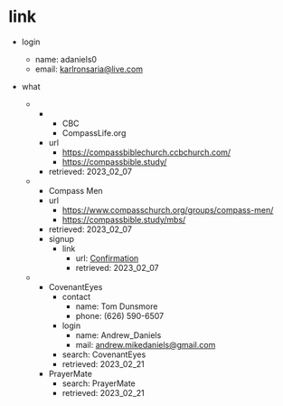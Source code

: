 # link
- login
  - name: adaniels0
  - email: karlronsaria@live.com
- what

  - 
    - 
      - CBC
      - CompassLife.org
    - url
      - https://compassbiblechurch.ccbchurch.com/
      - https://compassbible.study/
    - retrieved: 2023_02_07
  - 
    - Compass Men
    - url
      - https://www.compasschurch.org/groups/compass-men/
      - https://compassbible.study/mbs/
    - retrieved: 2023_02_07
    - signup
      - link
        - url: [Confirmation](/doc/My/doc_-_2023_02_07_CbcSignupConfirm.pdf)
        - retrieved: 2023_02_07
  - 
    - CovenantEyes
      - contact
        - name: Tom Dunsmore
        - phone: (626) 590-6507
      - login
        - name: Andrew_Daniels
        - mail: andrew.mikedaniels@gmail.com
      - search: CovenantEyes
      - retrieved: 2023_02_21
    - PrayerMate
      - search: PrayerMate
      - retrieved: 2023_02_21

